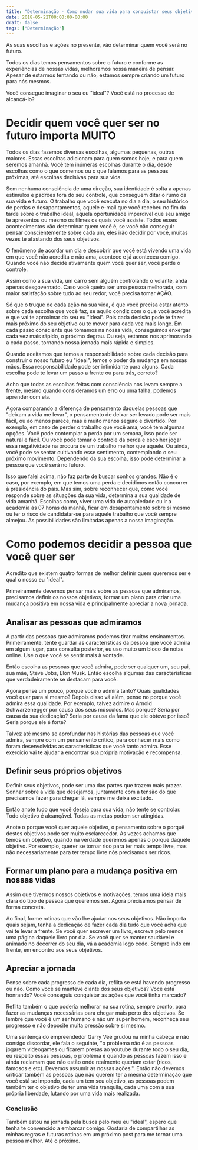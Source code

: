 ```yaml
---
title: "Determinação - Como mudar sua vida para conquistar seus objetivos"
date: 2018-05-22T00:00:00-00:00
draft: false
tags: ["Determinação"]
---
```


As suas escolhas e ações no presente, vão determinar quem você será no futuro.

Todos os dias temos pensamentos sobre o futuro e conforme as experiências de nossas vidas, melhoramos nossa maneira de pensar. Apesar de estarmos tentando ou não, estamos sempre criando um futuro para nós mesmos.

Você consegue imaginar o seu eu "ideal"? Você está no processo de alcançá-lo?

# Decidir quem você quer ser no futuro importa MUITO

Todos os dias fazemos diversas escolhas, algumas pequenas, outras maiores. Essas escolhas adicionam para quem somos hoje, e para quem seremos amanhã. Você tem inúmeras escolhas durante o dia, desde escolhas como o que comemos ou o que falamos para as pessoas próximas, até escolhas decisivas para sua vida.

Sem nenhuma consciência de uma direção, sua identidade é solta a apenas estímulos e padrões fora do seu controle, que conseguem ditar o rumo da sua vida e futuro. O trabalho que você executa no dia a dia, o seu histórico de perdas e desapontamentos, aquele e-mail que você recebeu no fim da tarde sobre o trabalho ideal, aquela oportunidade imperdível que seu amigo te apresentou ou mesmo os filmes os quais você assiste. Todos esses acontecimentos vão determinar quem você é, se você não conseguir pensar conscientemente sobre cada um, eles irão decidir por você, muitas vezes te afastando dos seus objetivos.

O fenômeno de acordar um dia e descobrir que você está vivendo uma vida em que você não acredita e não ama, acontece e já aconteceu comigo. Quando você não decide ativamente quem você quer ser, você perde o controle.

Assim como a sua vida, um carro sem alguém controlando o volante, anda apenas desgovernado. Caso você queira ser uma pessoa melhorada, com maior satisfação sobre tudo ao seu redor, você precisa tomar AÇÃO.

Só que o truque de cada ação na sua vida, é que você precisa estar atento sobre cada escolha que você faz, se aquilo condiz com o que você acredita e que vai te aproximar do seu eu "ideal". Pois cada decisão pode te fazer mais próximo do seu objetivo ou te mover para cada vez mais longe. Em cada passo consciente que tomamos na nossa vida, conseguimos enxergar cada vez mais rápido, o próximo degrau. Ou seja, estamos nos aprimorando a cada passo, tornando nossa jornada mais rápida e simples.

Quando aceitamos que temos a responsabilidade sobre cada decisão para construir o nosso futuro eu "ideal", temos o poder da mudança em nossas mãos. Essa responsabilidade pode ser intimidante para alguns. Cada escolha pode te levar um passo a frente ou para trás, correto?

Acho que todas as escolhas feitas com consciência nos levam sempre a frente, mesmo quando consideramos um erro ou uma falha, podemos aprender com ela.

Agora comparando a diferença de pensamento daquelas pessoas que "deixam a vida me levar", o pensamento de deixar ser levado pode ser mais fácil, ou ao menos parece, mas é muito menos seguro e divertido. Por exemplo, em caso de perder o trabalho que você ama, você tem algumas opções. Você pode contemplar a perda por um semana, isso pode ser natural e fácil. Ou você pode tomar o controle da perda e escolher jogar essa negatividade na procura de um trabalho melhor que aquele. Ou ainda, você pode se sentar cultivando esse sentimento, contemplando o seu próximo movimento. Dependendo da sua escolha, isso pode determinar a pessoa que você será no futuro.

Isso que falei acima, não faz parte de buscar sonhos grandes. Não é o caso, por exemplo, em que temos uma perda e decidimos então concorrer à presidência do país. Mas sim, sobre reconhecer que, como você responde sobre as situações da sua vida, determina a sua qualidade de vida amanhã. Escolhas como, viver uma vida de autopiedade ou ir a academia às 07 horas da manhã, ficar em desapontamento sobre si mesmo ou ter o risco de candidatar-se para aquele trabalho que você sempre almejou. As possibilidades são limitadas apenas a nossa imaginação.

# Como podemos decidir a pessoa que você quer ser

Acredito que existem quatro formas de melhor definir quem queremos ser e qual o nosso eu "ideal".

Primeiramente devemos pensar mais sobre as pessoas que admiramos, precisamos definir os nossos objetivos, formar um plano para criar uma mudança positiva em nossa vida e principalmente apreciar a nova jornada.

## Analisar as pessoas que admiramos

A partir das pessoas que admiramos podemos tirar muitos ensinamentos. Primeiramente, tente guardar as características da pessoa que você admira em algum lugar, para consulta posterior, eu uso muito um bloco de notas online. Use o que você se sentir mais à vontade.

Então escolha as pessoas que você admira, pode ser qualquer um, seu pai, sua mãe, Steve Jobs, Elon Musk. Então escolha algumas das características que verdadeiramente se destacam para você.

Agora pense um pouco, porque você o admira tanto? Quais qualidades você quer para si mesmo? Depois disso vá além, pense no porque você admira essa qualidade. Por exemplo, talvez admire o Arnold Schwarzenegger por causa dos seus músculos. Mas porque? Seria por causa da sua dedicação? Seria por causa da fama que ele obteve por isso? Seria porque ele é forte?

Talvez até mesmo se aprofundar nas histórias das pessoas que você admira, sempre com um pensamento crítico, para conhecer mais como foram desenvolvidas as características que você tanto admira. Esse exercício vai te ajudar a encontrar sua própria motivação e recompensa.

## Definir seus próprios objetivos

Definir seus objetivos, pode ser uma das partes que trazem mais prazer. Sonhar sobre a vida que desejamos, juntamente com a tensão do que precisamos fazer para chegar lá, sempre me deixa excitado.

Então anote tudo que você deseja para sua vida, não tente se controlar. Todo objetivo é alcançável. Todas as metas podem ser atingidas.

Anote o porque você quer aquele objetivo, o pensamento sobre o porquê destes objetivos pode ser muito esclarecedor. As vezes achamos que temos um objetivo, quando na verdade queremos apenas o porque daquele objetivo. Por exemplo, querer se tornar rico para ter mais tempo livre, mas não necessariamente para ter tempo livre nós precisamos ser ricos.

## Formar um plano para a mudança positiva em nossas vidas

Assim que tivermos nossos objetivos e motivações, temos uma ideia mais clara do tipo de pessoa que queremos ser. Agora precisamos pensar de forma concreta.

Ao final, forme rotinas que vão lhe ajudar nos seus objetivos. Não importa quais sejam, tenha a dedicação de fazer cada dia tudo que você acha que vai te levar a frente. Se você quer escrever um livro, escreva pelo menos uma página daquele livro por dia. Se você quer se manter saudável e animado no decorrer do seu dia, vá a academia logo cedo. Sempre indo em frente, em encontro aos seus objetivos.

## Apreciar a jornada

Pense sobre cada progresso de cada dia, reflita se está havendo progresso ou não. Como você se manteve diante dos seus objetivos? Você está honrando? Você conseguiu conquistar as ações que você tinha marcado?

Reflita também o que poderia melhorar na sua rotina, sempre pronto, para fazer as mudanças necessárias para chegar mais perto dos objetivos. Se lembre que você é um ser humano e não um super homem, reconheça seu progresso e não deposite muita pressão sobre si mesmo.

Uma sentença do empreendedor Garry Vee grudou na minha cabeça e não consigo discordar, ele fala o seguinte, "o problema não é as pessoas jogarem videogames ou ficarem presas ao youtube durante todo o seu dia, eu respeito essas pessoas, o problema é quando as pessoas fazem isso e ainda reclamam que não estão onde realmente queriam estar (ricos, famosos e etc). Devemos assumir as nossas ações.". Então não devemos criticar também as pessoas que não querem ter a mesma determinação que você está se impondo, cada um tem seu objetivo, as pessoas podem também ter o objetivo de ter uma vida tranquila, cada uma com a sua própria liberdade, lutando por uma vida mais realizada.

### Conclusão

Também estou na jornada pela busca pelo meu eu "ideal", espero que tenha te convencido a embarcar comigo. Gostaria de compartilhar as minhas regras e futuras rotinas em um próximo post para me tornar uma pessoa melhor. Até o próximo.